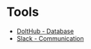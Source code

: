 # Tools

* [DoltHub - Database](tools-pdap-docs-1.0.0-documentation.md)
* [Slack - Communication](slack-communication.md)

